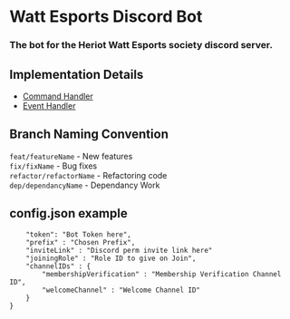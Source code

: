 # Watt Esports Discord Bot

### The bot for the Heriot Watt Esports society discord server.

## Implementation Details
* [Command Handler](commands/commandHandlerREADME.md) 
* [Event Handler](events/eventHandlerREADME.md)

## Branch Naming Convention

`feat/featureName` - New features  
`fix/fixName` - Bug fixes  
`refactor/refactorName` - Refactoring code  
`dep/dependancyName` - Dependancy Work  

## config.json example

```{
    "token": "Bot Token here",
    "prefix" : "Chosen Prefix",
    "inviteLink" : "Discord perm invite link here"
    "joiningRole" : "Role ID to give on Join",
    "channelIDs" : {
        "membershipVerification" : "Membership Verification Channel ID",
        "welcomeChannel" : "Welcome Channel ID"
    }
}
```
